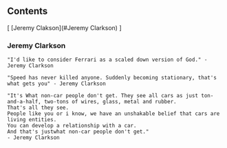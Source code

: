 ## Contents

[ [Jeremy Clakson](#Jeremy Clarkson) ]

### Jeremy Clarkson
```
"I'd like to consider Ferrari as a scaled down version of God." - Jeremy Clarkson
```
```
"Speed has never killed anyone. Suddenly becoming stationary, that's what gets you" - Jeremy Clarkson
```
```
"It's What non-car people don't get. They see all cars as just ton-and-a-half, two-tons of wires, glass, metal and rubber.
That's all they see. 
People like you or i know, we have an unshakable belief that cars are living entities. 
You can develop a relationship with a car.
And that's justwhat non-car people don't get."
- Jeremy Clarkson
```
